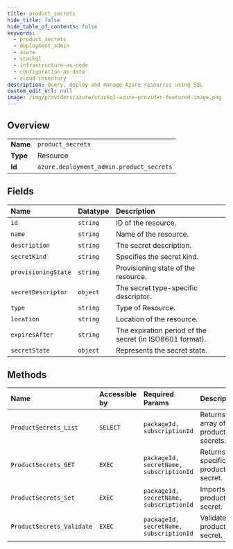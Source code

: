 ```yaml
---
title: product_secrets
hide_title: false
hide_table_of_contents: false
keywords:
  - product_secrets
  - deployment_admin
  - azure    
  - stackql
  - infrastructure-as-code
  - configuration-as-data
  - cloud inventory
description: Query, deploy and manage Azure resources using SQL
custom_edit_url: null
image: /img/providers/azure/stackql-azure-provider-featured-image.png
---
```

  
    

## Overview
<table><tbody>
<tr><td><b>Name</b></td><td><code>product_secrets</code></td></tr>
<tr><td><b>Type</b></td><td>Resource</td></tr>
<tr><td><b>Id</b></td><td><code>azure.deployment_admin.product_secrets</code></td></tr>
</tbody></table>

## Fields
| Name | Datatype | Description |
|:-----|:---------|:------------|
| `id` | `string` | ID of the resource. |
| `name` | `string` | Name of the resource. |
| `description` | `string` | The secret description. |
| `secretKind` | `string` | Specifies the secret kind. |
| `provisioningState` | `string` | Provisioning state of the resource. |
| `secretDescriptor` | `object` | The secret type-specific descriptor. |
| `type` | `string` | Type of Resource. |
| `location` | `string` | Location of the resource. |
| `expiresAfter` | `string` | The expiration period of the secret (in ISO8601 format). |
| `secretState` | `object` | Represents the secret state. |
## Methods
| Name | Accessible by | Required Params | Description |
|:-----|:--------------|:----------------|:------------|
| `ProductSecrets_List` | `SELECT` | `packageId, subscriptionId` | Returns an array of product secrets. |
| `ProductSecrets_GET` | `EXEC` | `packageId, secretName, subscriptionId` | Returns the specific product secret. |
| `ProductSecrets_Set` | `EXEC` | `packageId, secretName, subscriptionId` | Imports a product secret. |
| `ProductSecrets_Validate` | `EXEC` | `packageId, secretName, subscriptionId` | Validates a product secret. |

